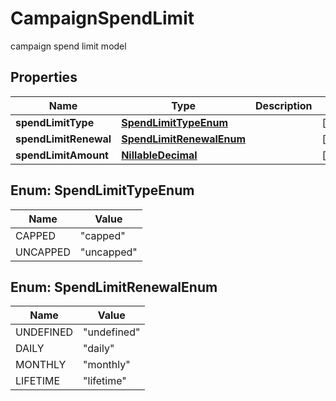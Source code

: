 

# CampaignSpendLimit

campaign spend limit model

## Properties

| Name | Type | Description | Notes |
|------------ | ------------- | ------------- | -------------|
|**spendLimitType** | [**SpendLimitTypeEnum**](#SpendLimitTypeEnum) |  |  [optional] |
|**spendLimitRenewal** | [**SpendLimitRenewalEnum**](#SpendLimitRenewalEnum) |  |  [optional] |
|**spendLimitAmount** | [**NillableDecimal**](NillableDecimal.md) |  |  [optional] |



## Enum: SpendLimitTypeEnum

| Name | Value |
|---- | -----|
| CAPPED | &quot;capped&quot; |
| UNCAPPED | &quot;uncapped&quot; |



## Enum: SpendLimitRenewalEnum

| Name | Value |
|---- | -----|
| UNDEFINED | &quot;undefined&quot; |
| DAILY | &quot;daily&quot; |
| MONTHLY | &quot;monthly&quot; |
| LIFETIME | &quot;lifetime&quot; |



